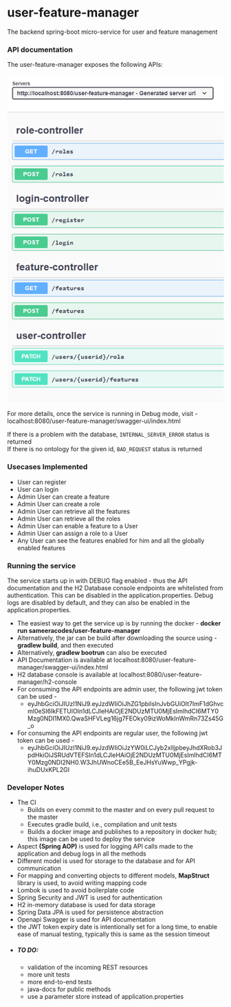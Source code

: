 # user-feature-manager
The backend spring-boot micro-service for user and feature management

### API documentation

The user-feature-manager exposes the following APIs:

![](images/api-documentation.PNG?raw=true "Title")

For more details, once the service is running in Debug mode, visit - localhost:8080/user-feature-manager/swagger-ui/index.html

If there is a problem with the database, `INTERNAL_SERVER_ERROR` status is returned<br>
If there is no ontology for the given id, `BAD_REQUEST` status is returned<br>

### Usecases Implemented
- User can register
- User can login
- Admin User can create a feature
- Admin User can create a role
- Admin User can retrieve all the features
- Admin User can retrieve all the roles
- Admin User can enable a feature to a User
- Admin User can assign a role to a User
- Any User can see the features enabled for him and all the globally enabled features

### Running the service
The service starts up in with DEBUG flag enabled - thus the API documentation and the H2 Database console endpoints are whitelisted from authentication.
This can be disabled in the application.properties. Debug logs are disabled by default, and they can also be enabled in the application.properties.

- The easiest way to get the service up is by running the docker - **docker run sameeracodes/user-feature-manager**
- Alternatively, the jar can be build after downloading the source using - **gradlew build**, and then executed
- Alternatively, **gradlew bootrun** can also be executed
- API Documentation is available at localhost:8080/user-feature-manager/swagger-ui/index.html
- H2 database console is available at localhost:8080/user-feature-manager/h2-console
- For consuming the API endpoints are admin user, the following jwt token can be used -
  - eyJhbGciOiJIUzI1NiJ9.eyJzdWIiOiJhZG1pbiIsInJvbGUiOlt7ImF1dGhvcml0eSI6IkFETUlOIn1dLCJleHAiOjE2NDUzMTU0MjEsImlhdCI6MTY0Mzg0NDI1MX0.QwaSHFVLeg16jg7FEOky09izWoMkInWmRn73Zs45G_o
- For consuming the API endpoints are regular user, the following jwt token can be used -
  - eyJhbGciOiJIUzI1NiJ9.eyJzdWIiOiJzYW0iLCJyb2xlIjpbeyJhdXRob3JpdHkiOiJSRUdVTEFSIn1dLCJleHAiOjE2NDUzMTU0MjEsImlhdCI6MTY0Mzg0NDI2NH0.W3JhUWnoCEe5B_EeJHsYuWwp_YPgjk-ihuDUxKPL2GI

### Developer Notes
- The CI
    - Builds on every commit to the master and on every pull request to the master
    - Executes gradle build, i.e., compilation and unit tests
    - Builds a docker image and publishes to a repository in docker hub; this image can be used to deploy the service
- Aspect **(Spring AOP)** is used for logging API calls made to the application and debug logs in all the methods
- Different model is used for storage to the database and for API communication
- For mapping and converting objects to different models, **MapStruct** library is used, to avoid writing mapping code
- Lombok is used to avoid boilerplate code
- Spring Security and JWT is used for authentication
- H2 in-memory database is used for data storage
- Spring Data JPA is used for persistence abstraction
- Openapi Swagger is used for API documentation
- the JWT token expiry date is intentionally set for a long time, to enable ease of manual testing, typically this is same as the session timeout
- ##### TO DO:
  - validation of the incoming REST resources
  - more unit tests
  - more end-to-end tests
  - java-docs for public methods
  - use a parameter store instead of application.properties